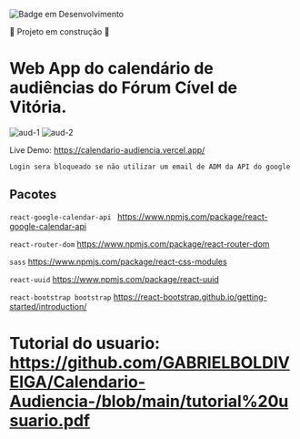 ![Badge em Desenvolvimento](http://img.shields.io/static/v1?label=STATUS&message=EM%20DESENVOLVIMENTO&color=GREEN&style=for-the-badge)

:construction: Projeto em construção :construction:

# Web App do calendário de audiências do Fórum Cível de Vitória.

![aud-1](https://user-images.githubusercontent.com/110861595/221740226-d3336fab-e9a8-434b-9fb7-350c23e22075.PNG)
![aud-2](https://user-images.githubusercontent.com/110861595/221740230-a6d44833-a4bb-47f1-aaa5-442fe0815716.PNG)

Live Demo: https://calendario-audiencia.vercel.app/

`Login sera bloqueado se não utilizar um email de ADM da API do google`

## Pacotes
`react-google-calendar-api
`
https://www.npmjs.com/package/react-google-calendar-api

`react-router-dom`
https://www.npmjs.com/package/react-router-dom

`sass`
https://www.npmjs.com/package/react-css-modules

`react-uuid`
https://www.npmjs.com/package/react-uuid

`react-bootstrap bootstrap`
https://react-bootstrap.github.io/getting-started/introduction/


# Tutorial do usuario: https://github.com/GABRIELBOLDIVEIGA/Calendario-Audiencia-/blob/main/tutorial%20usuario.pdf
